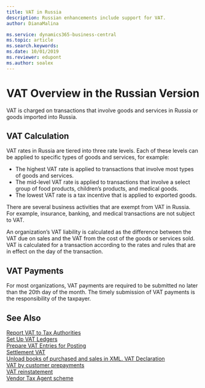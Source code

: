 ```yaml
---
title: VAT in Russia
description: Russian enhancements include support for VAT.
author: DianaMalina

ms.service: dynamics365-business-central
ms.topic: article
ms.search.keywords:
ms.date: 10/01/2019
ms.reviewer: edupont
ms.author: soalex
---
```


# VAT Overview in the Russian Version

VAT is charged on transactions that involve goods and services in Russia or goods imported into Russia.

## VAT Calculation

VAT rates in Russia are tiered into three rate levels. Each of these levels can be applied to specific types of goods and services, for example: 

- The highest VAT rate is applied to transactions that involve most types of goods and services.
- The mid-level VAT rate is applied to transactions that involve a select group of food products, children’s products, and medical goods.
- The lowest VAT rate is a tax incentive that is applied to exported goods. 

There are several business activities that are exempt from VAT in Russia. For example, insurance, banking, and medical transactions are not subject to VAT. 

An organization’s VAT liability is calculated as the difference between the VAT due on sales and the VAT from the cost of the goods or services sold. VAT is calculated for a transaction according to the rates and rules that are in effect on the day of the transaction.

## VAT Payments

For most organizations, VAT payments are required to be submitted no later than the 20th day of the month. The timely submission of VAT payments is the responsibility of the taxpayer.

## See Also

[Report VAT to Tax Authorities](../../finance-how-report-vat.md)  
[Set Up VAT Ledgers](How-to-Set-Up-VAT-Ledgers.md)  
[Prepare VAT Entries for Posting](How-to-Prepare-VAT-Entries-for-Posting.md)  
[Settlement VAT](Settlement-VAT.md)  
[Unload books of purchased and sales in XML. VAT Declaration](upload-books-purchases-sales-xml-vat-declaration.md)  
[VAT by customer prepayments](VAT-by-Customer-prepayments.md)  
[VAT reinstatement](VAT-reinstatement.md)  
[Vendor Tax Agent scheme](Vendor-Tax-Agent-scheme.md)  
